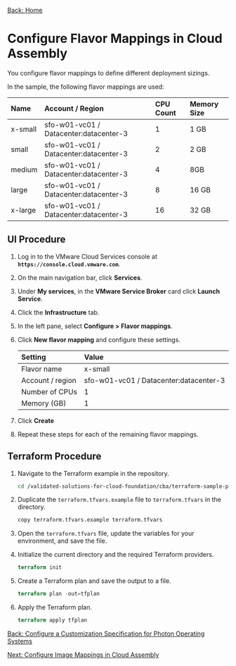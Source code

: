 [Back: Home](README.md)

# Configure Flavor Mappings in Cloud Assembly

You configure flavor mappings to define different deployment sizings.

In the sample, the following flavor mappings are used:

| **Name**  | **Account / Region**                    | **CPU Count** | **Memory Size** |
| :-        | :-                                      | :-            | :-            |
| x-small   | sfo-w01-vc01 / Datacenter:datacenter-3  | 1             | 1 GB          |
| small     | sfo-w01-vc01 / Datacenter:datacenter-3  | 2             | 2 GB          |
| medium    | sfo-w01-vc01 / Datacenter:datacenter-3  | 4             | 8GB           |
| large     | sfo-w01-vc01 / Datacenter:datacenter-3  | 8             | 16 GB         |
| x-large   | sfo-w01-vc01 / Datacenter:datacenter-3  | 16            | 32 GB         |

## UI Procedure

1. Log in to the VMware Cloud Services console at **`https://console.cloud.vmware.com`**.

2. On the main navigation bar, click **Services**.

3. Under **My services**, in the **VMware Service Broker** card click **Launch Service**.

4. Click the **Infrastructure** tab.

5. In the left pane, select **Configure > Flavor mappings**.

6. Click **New flavor mapping** and configure these settings.

   | **Setting**       | **Value**                              |
   | :-                | :-                                     |
   | Flavor name       | x-small                                |
   | Account / region  | sfo-w01-vc01 / Datacenter:datacenter-3 |
   | Number of CPUs    | 1                                      |
   | Memory (GB)       | 1                                      |

7. Click **Create**

8. Repeat these steps for each of the remaining flavor mappings.

## Terraform Procedure

1. Navigate to the Terraform example in the repository.

    ```bash
    cd /validated-solutions-for-cloud-foundation/cba/terraform-sample-project/04-cloud-assembly-flavor-mapping
    ```

2. Duplicate the `terraform.tfvars.example` file to `terraform.tfvars` in the directory.

   ```bash
   copy terraform.tfvars.example terraform.tfvars
   ```

3. Open the `terraform.tfvars` file, update the variables for your environment, and save the file.

4. Initialize the current directory and the required Terraform providers.

   ```terraform
   terraform init
   ```

5. Create a Terraform plan and save the output to a file.

   ```terraform
   terraform plan -out=tfplan
   ```  

6. Apply the Terraform plan.

   ```terraform
   terraform apply tfplan
   ```

[Back: Configure a Customization Specification for Photon Operating Systems](3-configure-custom-specs.md)

[Next: Configure Image Mappings in Cloud Assembly](5-configure-image-mappings.md)
